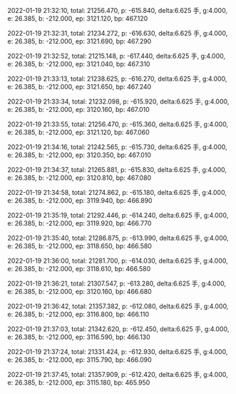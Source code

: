 2022-01-19 21:32:10, total: 21256.470, p: -615.840, delta:6.625 手, g:4.000, e: 26.385, b: -212.000, ep: 3121.120, bp: 467.120

2022-01-19 21:32:31, total: 21234.272, p: -616.630, delta:6.625 手, g:4.000, e: 26.385, b: -212.000, ep: 3121.690, bp: 467.290

2022-01-19 21:32:52, total: 21215.148, p: -617.440, delta:6.625 手, g:4.000, e: 26.385, b: -212.000, ep: 3121.040, bp: 467.310

2022-01-19 21:33:13, total: 21238.625, p: -616.270, delta:6.625 手, g:4.000, e: 26.385, b: -212.000, ep: 3121.650, bp: 467.240

2022-01-19 21:33:34, total: 21232.098, p: -615.920, delta:6.625 手, g:4.000, e: 26.385, b: -212.000, ep: 3120.160, bp: 467.010

2022-01-19 21:33:55, total: 21256.470, p: -615.360, delta:6.625 手, g:4.000, e: 26.385, b: -212.000, ep: 3121.120, bp: 467.060

2022-01-19 21:34:16, total: 21242.565, p: -615.730, delta:6.625 手, g:4.000, e: 26.385, b: -212.000, ep: 3120.350, bp: 467.010

2022-01-19 21:34:37, total: 21265.881, p: -615.830, delta:6.625 手, g:4.000, e: 26.385, b: -212.000, ep: 3120.810, bp: 467.080

2022-01-19 21:34:58, total: 21274.862, p: -615.180, delta:6.625 手, g:4.000, e: 26.385, b: -212.000, ep: 3119.940, bp: 466.890

2022-01-19 21:35:19, total: 21292.446, p: -614.240, delta:6.625 手, g:4.000, e: 26.385, b: -212.000, ep: 3119.920, bp: 466.770

2022-01-19 21:35:40, total: 21286.875, p: -613.990, delta:6.625 手, g:4.000, e: 26.385, b: -212.000, ep: 3118.650, bp: 466.580

2022-01-19 21:36:00, total: 21281.700, p: -614.030, delta:6.625 手, g:4.000, e: 26.385, b: -212.000, ep: 3118.610, bp: 466.580

2022-01-19 21:36:21, total: 21307.547, p: -613.280, delta:6.625 手, g:4.000, e: 26.385, b: -212.000, ep: 3120.160, bp: 466.680

2022-01-19 21:36:42, total: 21357.382, p: -612.080, delta:6.625 手, g:4.000, e: 26.385, b: -212.000, ep: 3116.800, bp: 466.110

2022-01-19 21:37:03, total: 21342.620, p: -612.450, delta:6.625 手, g:4.000, e: 26.385, b: -212.000, ep: 3116.590, bp: 466.130

2022-01-19 21:37:24, total: 21331.424, p: -612.930, delta:6.625 手, g:4.000, e: 26.385, b: -212.000, ep: 3115.790, bp: 466.090

2022-01-19 21:37:45, total: 21357.909, p: -612.420, delta:6.625 手, g:4.000, e: 26.385, b: -212.000, ep: 3115.180, bp: 465.950